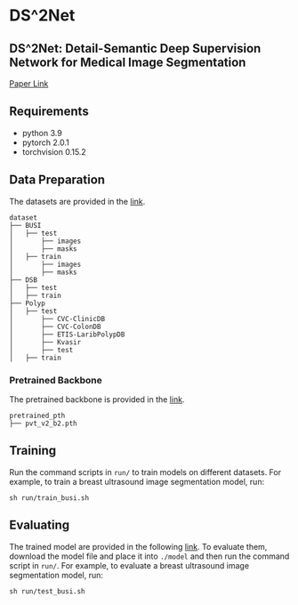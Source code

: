 # DS^2Net
## DS^2Net: Detail-Semantic Deep Supervision Network for Medical Image Segmentation
[Paper Link](https://arxiv.org/abs/2508.04131)

## Requirements

- python 3.9
- pytorch 2.0.1
- torchvision 0.15.2

## Data Preparation

The datasets are provided in the [link](https://drive.google.com/drive/folders/16nMa5jvIFbU9xn5NxcwDfm6UVlVfQo2T).

```
dataset
├── BUSI
│   ├── test
│   	├── images
│   	├── masks
│   ├── train
│   	├── images
│   	├── masks
├── DSB
│   ├── test
│   ├── train
├── Polyp
│   ├── test
│   	├── CVC-ClinicDB
│   	├── CVC-ColonDB
│   	├── ETIS-LaribPolypDB
│   	├── Kvasir
│   	├── test
│   ├── train
```

### Pretrained Backbone

The pretrained backbone is provided in the [link](https://drive.google.com/drive/folders/17rbCXDp1tNhwGwqRQgK6BNbDJ05Zewhd).

```
pretrained_pth
├── pvt_v2_b2.pth
```

## Training

Run the command scripts in `run/` to train models on different datasets. For example,  to train a breast ultrasound image segmentation model, run:

```
sh run/train_busi.sh
```

## Evaluating

The trained model are provided in the following [link](https://drive.google.com/drive/folders/1N1mqTv5YKJW0CchpYfqFgG9rxGhkdPcB). To evaluate them, download the model file and place it into `./model` and then run the command script in `run/`. For example,  to evaluate a breast ultrasound image segmentation model, run:

```
sh run/test_busi.sh
```

